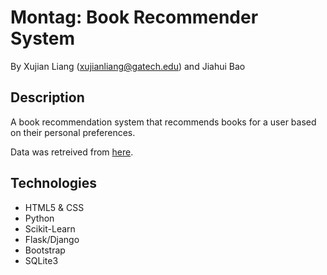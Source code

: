 # Montag: Book Recommender System #

By Xujian Liang (xujianliang@gatech.edu) and Jiahui Bao 

## Description ##

A book recommendation system that recommends books for a user based on their personal preferences.

Data was retreived from [here](http://www2.informatik.uni-freiburg.de/~cziegler/BX/).

## Technologies ##

- HTML5 & CSS
- Python
- Scikit-Learn
- Flask/Django
- Bootstrap
- SQLite3
